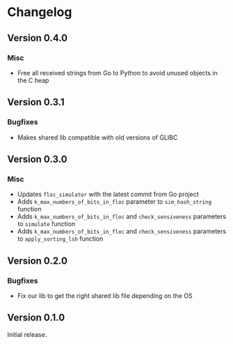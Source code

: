 # Changelog

## Version 0.4.0

### Misc

- Free all received strings from Go to Python to avoid unused objects in the C heap

## Version 0.3.1

### Bugfixes

- Makes shared lib compatible with old versions of GLIBC

## Version 0.3.0

### Misc

- Updates `floc_simulator` with the latest commit from Go project
- Adds `k_max_numbers_of_bits_in_floc` parameter to `sim_hash_string` function
- Adds `k_max_numbers_of_bits_in_floc` and `check_sensiveness` parameters to `simulate` function
- Adds `k_max_numbers_of_bits_in_floc` and `check_sensiveness` parameters to `apply_sorting_lsh` function

## Version 0.2.0

### Bugfixes

- Fix our lib to get the right shared lib file depending on the OS

## Version 0.1.0

Initial release.
